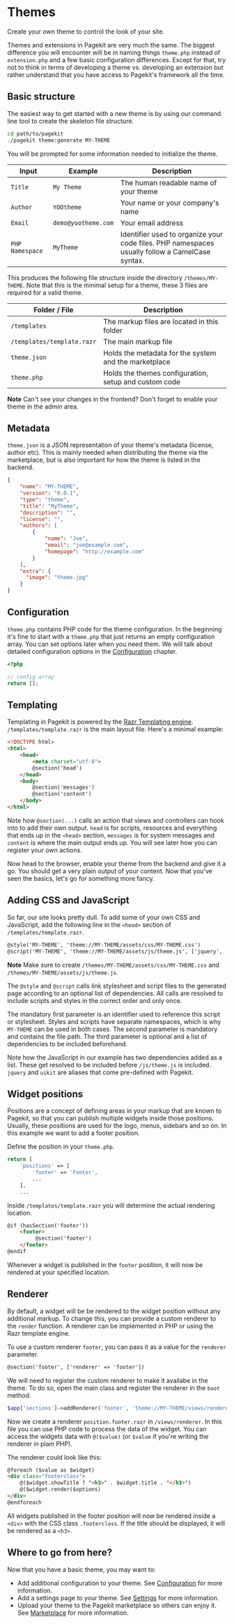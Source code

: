 # Themes

<p class="uk-article-lead">Create your own theme to control the look of your site.</p>

Themes and extensions in Pagekit are very much the same. The biggest difference
you will encounter will be in naming things `theme.php` instead of
`extension.php` and a few basic configuration differences. Except for that, try
not to think in terms of developing a theme vs. developing an extension but
rather understand that you have access to Pagekit's framework all the time.

## Basic structure

The easiest way to get started with a new theme is by using
our command line tool to create the skeleton file structure.

```bash
cd path/to/pagekit
./pagekit theme:generate MY-THEME
```

You will be prompted for some information needed to initialize the theme.

| Input             | Example               | Description |
|-------------------|-----------------------|--------------|
| `Title`           | `My Theme`            | The human readable name of your theme
| `Author`          | `YOOtheme`            | Your name or your company's name
| `Email`           | `demo@yootheme.com`   | Your email address
| `PHP Namespace`   | `MyTheme`             | Identifier used to organize your code files. PHP namespaces usually follow a CamelCase syntax.

This produces the following file structure inside the directory `/themes/MY-THEME`. Note that this is the minimal setup for a theme, these 3 files are required for a valid theme.

| Folder / File | Description |
|---------------|-------------|
| `/templates` | The markup files are located in this folder |
| `/templates/template.razr` | The main markup file |
| `theme.json` | Holds the metadata for the system and the marketplace |
| `theme.php` | Holds the themes configuration, setup and custom code |

**Note** Can't see your changes in the frontend? Don't forget to enable your theme in the admin area.

## Metadata

`theme.json` is a JSON representation of your theme's metadata (license, author etc). This is mainly needed when distributing the theme via the marketplace, but is also important for how the theme is listed in the backend.

```json
{
    "name": "MY-THEME",
    "version": "0.0.1",
    "type": "theme",
    "title": "MyTheme",
    "description": "",
    "license": "",
    "authors": [
        {
            "name": "Joe",
            "email": "joe@example.com",
            "homepage": "http://example.com"
        }
    ],
    "extra": {
      "image": "theme.jpg"
    }
}
```

## Configuration

`theme.php` contains PHP code for the theme configuration. In the beginning it's fine to start with a `theme.php` that just returns an empty configuration array. You can set options later when you need them. We will talk about detailed configuration options in the [Configuration](configuration.md) chapter.


```php
<?php

// config array
return [];
```

## Templating

Templating in Pagekit is powered by the [Razr Templating engine](https://github.com/pagekit/razr). `/templates/template.razr` is the main layout file.
Here's a minimal example:

```html
<!DOCTYPE html>
<html>
    <head>
        <meta charset="utf-8">
        @section('head')
    </head>
    <body>
        @section('messages')
        @section('content')
    </body>
</html>
```

Note how `@section(...)` calls an action that views and controllers can hook into to add their own output. `head` is for scripts, resources and everything that ends up in the `<head>` section, `messages` is for system messages and `content` is where the main output ends up. You will see later how you can register your own actions.

Now head to the browser, enable your theme from the backend and give it a go. You should get a very plain output of your content. Now that you've seen the basics, let's go for something more fancy.

## Adding CSS and JavaScript

So far, our site looks pretty dull. To add some of your own CSS and JavaScript, add the following line in the `<head>` section of `/templates/template.razr`.

```html
@style('MY-THEME', 'theme://MY-THEME/assets/css/MY-THEME.css')
@script('MY-THEME', 'theme://MY-THEME/assets/js/theme.js', ['jquery', 'uikit'])
```

**Note** Make sure to create `/themes/MY-THEME/assets/css/MY-THEME.css` and `/themes/MY-THEME/assets/js/theme.js`.

The `@style` and `@script` calls link stylesheet and script files to the generated page according to an optional list of dependencies. All calls are resolved to include scripts and styles in the correct order and only once.

The mandatory first parameter is an identifier used to reference this script or stylesheet. Styles and scripts have separate namespaces, which is why `MY-THEME` can be used in both cases. The second parameter is mandatory and contains the file path. The third parameter is optional and a list of dependencies to be included beforehand.

Note how the JavaScript in our example has two dependencies added as a list. These get resolved to be included before `/js/theme.js` is included. `jquery` and `uikit` are aliases that come pre-defined with Pagekit.

## Widget positions

Positions are a concept of defining areas in your markup that are known to Pagekit, so that you can publish multiple widgets inside those positions. Usually, these positions are used for the logo, menus, sidebars and so on. In this example we want to add a footer position.

Define the position in your `theme.php`.

```php
return [
    'positions' => [
        'footer' => 'Footer',
        ...
    ],
    ...
```

Inside `/templates/template.razr` you will determine the actual rendering location.

```html
@if (hasSection('footer'))
    <footer>
         @section('footer')
    </footer>
@endif
```

Whenever a widget is published in the `footer` position, it will now be rendered at your specified location.

## Renderer

By default, a widget will be be rendered to the widget position without any additional markup. To change this, you can provide a custom renderer to the `render` function. A renderer can be implemented in PHP or using the Razr template engine.

To use a custom renderer `footer`, you can pass it as a value for the `renderer` parameter.

```html
@section('footer', ['renderer' => 'footer'])
```
We will need to register the custom renderer to make it availabe in the theme. To do so, open the main class and register the renderer in the `boot` method.
```php
$app['sections']->addRenderer('footer', 'theme://MY-THEME/views/renderer/position.footer.razr');
```

Now we create a renderer `position.footer.razr` in `/views/renderer`.
In this file you can use PHP code to process the data of the widget. You can access the widgets data with `@($value)` (or `$value` if you're writing the renderer in plain PHP).

The renderer could look like this:

```html
@foreach ($value as $widget)
<div class="footerclass">
    @($widget.showTitle ? "<h3>" . $widget.title . "</h3>")
    @($widget.render($options)
</div>
@endforeach
```

All widgets published in the footer position will now be rendered inside a `<div>` with the CSS class `.footerclass`. If the title should be displayed, it will be rendered as a `<h3>`.

## Where to go from here?

Now that you have a basic theme, you may want to:

- Add additional configuration to your theme. See [Configuration](configuration.md) for more information.
- Add a settings page to your theme. See [Settings](settings.md) for more information.
- Upload your theme to the Pagekit marketplace so others can enjoy it. See [Marketplace](marketplace.md) for more information.
